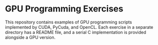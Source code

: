 # GPU Programming Exercises
This repository contains examples of GPU programming scripts implemented by CUDA,  PyCuda, and OpenCL. Each exercise in a separate directory has a README file, and a serial C implementation is provided alongside a GPU version. 

